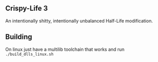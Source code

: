 ## Crispy-Life 3
An intentionally shitty, intentionally unbalanced Half-Life modification.

## Building

On linux just have a multilib toolchain that works and run `./build_dlls_linux.sh`
